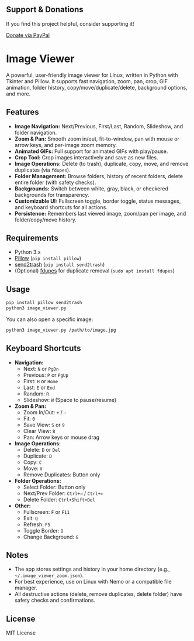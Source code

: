 ## Support & Donations

If you find this project helpful, consider supporting it!

[Donate via PayPal](https://www.paypal.com/paypalme/revrari)

# Image Viewer

A powerful, user-friendly image viewer for Linux, written in Python with Tkinter and Pillow. It supports fast navigation, zoom, pan, crop, GIF animation, folder history, copy/move/duplicate/delete, background options, and more.

## Features

- **Image Navigation:** Next/Previous, First/Last, Random, Slideshow, and folder navigation.
- **Zoom & Pan:** Smooth zoom in/out, fit-to-window, pan with mouse or arrow keys, and per-image zoom memory.
- **Animated GIFs:** Full support for animated GIFs with play/pause.
- **Crop Tool:** Crop images interactively and save as new files.
- **Image Operations:** Delete (to trash), duplicate, copy, move, and remove duplicates (via `fdupes`).
- **Folder Management:** Browse folders, history of recent folders, delete entire folder (with safety checks).
- **Backgrounds:** Switch between white, gray, black, or checkered backgrounds for transparency.
- **Customizable UI:** Fullscreen toggle, border toggle, status messages, and keyboard shortcuts for all actions.
- **Persistence:** Remembers last viewed image, zoom/pan per image, and folder/copy/move history.

## Requirements

- Python 3.x
- [Pillow](https://python-pillow.org/) (`pip install pillow`)
- [send2trash](https://pypi.org/project/Send2Trash/) (`pip install send2trash`)
- (Optional) [fdupes](https://github.com/adrianlopezroche/fdupes) for duplicate removal (`sudo apt install fdupes`)

## Usage

```bash
pip install pillow send2trash
python3 image_viewer.py
```

You can also open a specific image:

```bash
python3 image_viewer.py /path/to/image.jpg
```

## Keyboard Shortcuts

- **Navigation:**
	- Next: `N` or `PgDn`
	- Previous: `P` or `PgUp`
	- First: `H` or `Home`
	- Last: `E` or `End`
	- Random: `R`
	- Slideshow: `W` (Space to pause/resume)
- **Zoom & Pan:**
	- Zoom In/Out: `+` / `-`
	- Fit: `0`
	- Save View: `S` or `9`
	- Clear View: `8`
	- Pan: Arrow keys or mouse drag
- **Image Operations:**
	- Delete: `D` or `Del`
	- Duplicate: `D`
	- Copy: `C`
	- Move: `V`
	- Remove Duplicates: Button only
- **Folder Operations:**
	- Select Folder: Button only
	- Next/Prev Folder: `Ctrl+→` / `Ctrl+←`
	- Delete Folder: `Ctrl+Shift+Del`
- **Other:**
	- Fullscreen: `F` or `F11`
	- Exit: `Q`
	- Refresh: `F5`
	- Toggle Border: `O`
	- Change Background: `G`

## Notes

- The app stores settings and history in your home directory (e.g., `~/.image_viewer_zoom.json`).
- For best experience, use on Linux with Nemo or a compatible file manager.
- All destructive actions (delete, remove duplicates, delete folder) have safety checks and confirmations.

## License

MIT License
